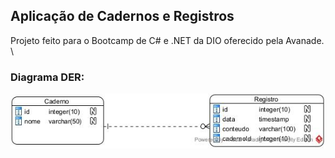 ## Aplicação de Cadernos e Registros

Projeto feito para o Bootcamp de C# e .NET da DIO oferecido pela Avanade.
\
\



### Diagrama DER:

![alt text](https://github.com/Moiseszs/cadernos-app-dotnet/blob/main/diagrama-der.jpg)

